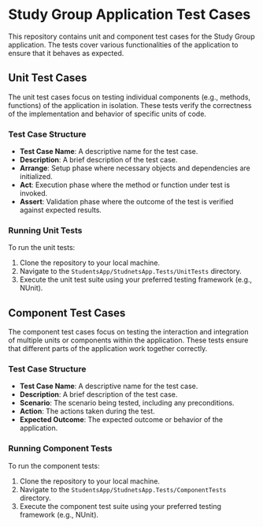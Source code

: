 # Study Group Application Test Cases

This repository contains unit and component test cases for the Study Group application. The tests cover various functionalities of the application to ensure that it behaves as expected.

## Unit Test Cases

The unit test cases focus on testing individual components (e.g., methods, functions) of the application in isolation. These tests verify the correctness of the implementation and behavior of specific units of code.

### Test Case Structure

- **Test Case Name**: A descriptive name for the test case.
- **Description**: A brief description of the test case.
- **Arrange**: Setup phase where necessary objects and dependencies are initialized.
- **Act**: Execution phase where the method or function under test is invoked.
- **Assert**: Validation phase where the outcome of the test is verified against expected results.

### Running Unit Tests

To run the unit tests:
1. Clone the repository to your local machine.
2. Navigate to the `StudentsApp/StudnetsApp.Tests/UnitTests` directory.
3. Execute the unit test suite using your preferred testing framework (e.g., NUnit).

## Component Test Cases

The component test cases focus on testing the interaction and integration of multiple units or components within the application. These tests ensure that different parts of the application work together correctly.

### Test Case Structure

- **Test Case Name**: A descriptive name for the test case.
- **Description**: A brief description of the test case.
- **Scenario**: The scenario being tested, including any preconditions.
- **Action**: The actions taken during the test.
- **Expected Outcome**: The expected outcome or behavior of the application.

### Running Component Tests

To run the component tests:
1. Clone the repository to your local machine.
2. Navigate to the `StudentsApp/StudnetsApp.Tests/ComponentTests` directory.
3. Execute the component test suite using your preferred testing framework (e.g., NUnit).
